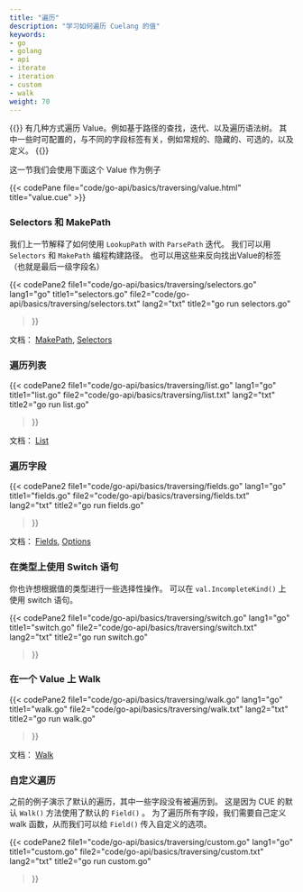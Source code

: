 ```yaml
---
title: "遍历"
description: "学习如何遍历 Cuelang 的值"
keywords:
- go
- golang
- api
- iterate
- iteration
- custom
- walk
weight: 70
---
```


{{<lead>}}
有几种方式遍历 Value。例如基于路径的查找，迭代、以及遍历语法树。
其中一些时可配置的，与不同的字段标签有关，例如常规的、隐藏的、可选的，以及定义。
{{</lead>}}


这一节我们会使用下面这个 Value 作为例子

{{< codePane file="code/go-api/basics/traversing/value.html" title="value.cue" >}}

### Selectors 和 MakePath

我们上一节解释了如何使用 `LookupPath` with `ParsePath` 迭代。
我们可以用 `Selectors` 和 `MakePath` 编程构建路径。
也可以用这些来反向找出Value的标签（也就是最后一级字段名）

{{< codePane2
	file1="code/go-api/basics/traversing/selectors.go"  lang1="go"  title1="selectors.go"
	file2="code/go-api/basics/traversing/selectors.txt" lang2="txt" title2="go run selectors.go"
>}}

文档：
[MakePath](https://pkg.go.dev/cuelang.org/go@v0.4.0/cue#MakePath),
[Selectors](https://pkg.go.dev/cuelang.org/go@v0.4.0/cue#Selector)

### 遍历列表

{{< codePane2
	file1="code/go-api/basics/traversing/list.go"  lang1="go"  title1="list.go"
	file2="code/go-api/basics/traversing/list.txt" lang2="txt" title2="go run list.go"
>}}

文档：
[List](https://pkg.go.dev/cuelang.org/go@v0.4.0/cue#Value.List)

### 遍历字段

{{< codePane2
	file1="code/go-api/basics/traversing/fields.go"  lang1="go"  title1="fields.go"
	file2="code/go-api/basics/traversing/fields.txt" lang2="txt" title2="go run fields.go"
>}}

文档：
[Fields](https://pkg.go.dev/cuelang.org/go@v0.4.0/cue#Value.Fields),
[Options](https://pkg.go.dev/cuelang.org/go@v0.4.0/cue#Option)

### 在类型上使用 Switch 语句

你也许想根据值的类型进行一些选择性操作。
可以在 `val.IncompleteKind()` 上使用 switch 语句。

{{< codePane2
	file1="code/go-api/basics/traversing/switch.go"  lang1="go"  title1="switch.go"
	file2="code/go-api/basics/traversing/switch.txt" lang2="txt" title2="go run switch.go"
>}}

### 在一个 Value 上 Walk

{{< codePane2
	file1="code/go-api/basics/traversing/walk.go"  lang1="go"  title1="walk.go"
	file2="code/go-api/basics/traversing/walk.txt" lang2="txt" title2="go run walk.go"
>}}

文档：
[Walk](https://pkg.go.dev/cuelang.org/go@v0.4.0/cue#Value.Walk)

### 自定义遍历

之前的例子演示了默认的遍历，其中一些字段没有被遍历到。
这是因为 CUE 的默认 `Walk()` 方法使用了默认的 `Field()` 。
为了遍历所有字段，我们需要自己定义 walk 函数，从而我们可以给 `Field()` 传入自定义的选项。

{{< codePane2
	file1="code/go-api/basics/traversing/custom.go"  lang1="go"  title1="custom.go"
	file2="code/go-api/basics/traversing/custom.txt" lang2="txt" title2="go run custom.go"
>}}

